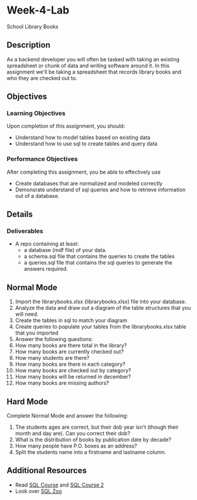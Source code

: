 # Week-4-Lab
School Library Books

## Description
As a backend developer you will often be tasked with taking an existing spreadsheet or chunk of data and writing software around it. In this assignment we'll be taking a spreadsheet that records library books and who they are checked out to.

## Objectives

### Learning Objectives

Upon completion of this assignment, you should:

* Understand how to model tables based on existing data
* Understand how to use sql to create tables and query data

### Performance Objectives

After completing this assignment, you be able to effectively use

* Create databases that are normalized and modeled correctly
* Demonsrate understand of sql queries and how to retrieve information out of a database.

## Details

### Deliverables

* A repo containing at least:
  * a database (mdf file) of your data.
  * a schema.sql file that contains the queries to create the tables
  * a queries.sql file that contains the sql queries to generate the answers required.


## Normal Mode

1. Import the librarybooks.xlsx (librarybooks.xlsx) file into your database.
2. Analyze the data and draw out a diagram of the table structures that you will need.
3. Create the tables in sql to match your diagram
4. Create queries to populate your tables from the librarybooks.xlsx table that you imported
5. Answer the following questions:
  1. How many books are there total in the library?
  2. How many books are currently checked out?
  3. How many students are there?
  4. How many books are there in each category?
  5. How many books are checked out by category?
  6. How many books will be returned in december?
  7. How many books are missing authors?
 

## Hard Mode

Complete Normal Mode and answer the following:

1. The students ages are correct, but their dob year isn't (though their month and day are). Can you correct their dob?
2. What is the distribution of books by publication date by decade?
3. How many people have P.O. boxes as an address?
4. Split the students name into a firstname and lastname column.

## Additional Resources

* Read [SQL Course](http://sqlcourse.com/) and [SQL Course 2](http://sqlcourse2.com/) 
* Look over [SQL Zoo](http://sqlzoo.net/)

